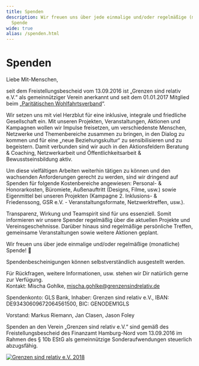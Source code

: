 ```yaml
---
title: Spenden
description: Wir freuen uns über jede einmalige und/oder regelmäßige (monatliche)
  Spende
wide: true
alias: /spenden.html
---
```

# Spenden

Liebe Mit-Menschen,

seit dem Freistellungsbescheid vom 13.09.2016 ist „Grenzen sind relativ e.V.“ als gemeinnütziger Verein anerkannt und seit dem 01.01.2017 Mitglied beim „[Paritätischen Wohlfahrtsverband](https://www.paritaet-hamburg.de/startseite.html)“.

Wir setzen uns mit viel Herzblut für eine inklusive, integrale und friedliche Gesellschaft ein. Mit unseren Projekten, Veranstaltungen, Aktionen und Kampagnen wollen wir Impulse freisetzen, um verschiedenste Menschen, Netzwerke und Themenbereiche zusammen zu bringen, in den Dialog zu kommen und für eine „neue Beziehungskultur“ zu sensibilisieren und zu begeistern. Damit verbunden sind wir auch in den Aktionsfeldern Beratung & Coaching, Netzwerkarbeit und Öffentlichkeitsarbeit & Bewusstseinsbildung aktiv.

Um diese vielfältigen Arbeiten weiterhin tätigen zu können und den wachsenden Anforderungen gerecht zu werden, sind wir dringend auf Spenden für folgende Kostenbereiche angewiesen: Personal- & Honorarkosten, Büromiete, Außenauftritt (Designs, Filme, usw.) sowie Eigenmittel bei unseren Projekten (Kampagne 2. Inklusions- & Friedenssong, GSR e.V. - Veranstaltungsformate, Netzwerktreffen, usw.).

Transparenz, Wirkung und Teamspirit sind für uns essenziell. Somit informieren wir unsere Spender regelmäßig über die aktuellen Projekte und Vereinsgeschehnisse. Darüber hinaus sind regelmäßige persönliche Treffen, gemeinsame Veranstaltungen sowie weitere Aktionen geplant.

Wir freuen uns über jede einmalige und/oder regelmäßige (monatliche) Spende! 🙂

Spendenbescheinigungen können selbstverständlich ausgestellt werden.

Für Rückfragen, weitere Informationen, usw. stehen wir Dir natürlich gerne zur Verfügung.  
Kontakt: Mischa Gohlke, mischa.gohlke@grenzensindrelativ.de

<spenden-formular></spenden-formular>

Spendenkonto: GLS Bank, Inhaber: Grenzen sind relativ e.V., IBAN: DE93430609672064561500, BIC: GENODEM1GLS

Vorstand: Markus Riemann, Jan Clasen, Jason Foley

Spenden an den Verein „Grenzen sind relativ e.V.“ sind gemäß des Freistellungsbescheid des Finanzamt Hamburg-Nord vom 13.09.2016 im Rahmen des § 10b EStG als gemeinnützige Sonderaufwendungen steuerlich abzugsfähig.

[![Grenzen sind relativ e.V. 2018](/media/2019/03/Gsr-FB-Banner_2018.jpg)](/media/2019/03/Gsr-FB-Banner_2018.jpg)
